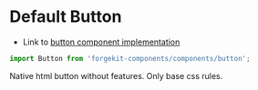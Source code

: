 # Default Button

* Link to [button component implementation](https://github.com/tuchk4/forgekit-components/blob/master/lib/components/button/index.js)

```js
import Button from 'forgekit-components/components/button';
```

Native html button without features.
Only base css rules.
